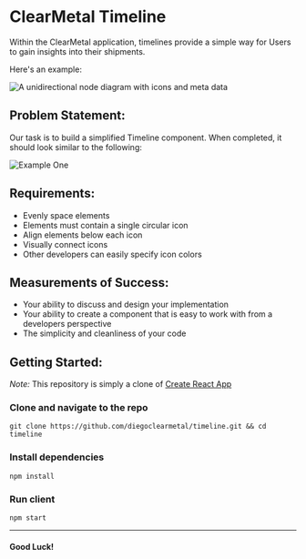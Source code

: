 # ClearMetal Timeline

Within the ClearMetal application, timelines provide a simple way for Users to gain insights into their shipments.

Here's an example:

![A unidirectional node diagram with icons and meta data](/screen_shot.png "Optional Title")

## Problem Statement:

Our task is to build a simplified Timeline component. When completed, it should look similar to the following:

![Example One](/example.png "Optional Title")

## Requirements:

- Evenly space elements
- Elements must contain a single circular icon
- Align elements below each icon
- Visually connect icons
- Other developers can easily specify icon colors

## Measurements of Success:

- Your ability to discuss and design your implementation
- Your ability to create a component that is easy to work with from a developers perspective
- The simplicity and cleanliness of your code

## Getting Started:

_Note:_ This repository is simply a clone of [Create React App](https://github.com/facebook/create-react-app)

### Clone and navigate to the repo

```
git clone https://github.com/diegoclearmetal/timeline.git && cd timeline
```

### Install dependencies

```
npm install
```

### Run client

```
npm start
```

---

#### Good Luck!

